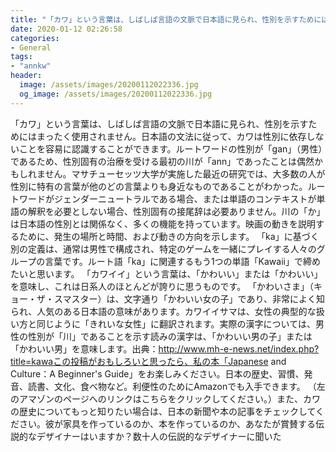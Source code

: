 ```yaml
---
title: "「カワ」という言葉は、しばしば言語の文脈で日本語に見られ、性別を示すためにはまったく使用されません。"
date: 2020-01-12 02:26:58
categories:
- General
tags:
- "annkw"
header:
  image: /assets/images/20200112022336.jpg
  og_image: /assets/images/20200112022336.jpg
---
```


「カワ」という言葉は、しばしば言語の文脈で日本語に見られ、性別を示すためにはまったく使用されません。日本語の文法に従って、カワは性別に依存しないことを容易に認識することができます。ルートワードの性別が「gan」（男性）であるため、性別固有の治療を受ける最初の川が「ann」であったことは偶然かもしれません。マサチューセッツ大学が実施した最近の研究では、大多数の人が性別に特有の言葉が他のどの言葉よりも身近なものであることがわかった。ルートワードがジェンダーニュートラルである場合、または単語のコンテキストが単語の解釈を必要としない場合、性別固有の接尾辞は必要ありません。川の「か」は日本語の性別とは関係なく、多くの機能を持っています。映画の動きを説明するために、発生の場所と時間、および動きの方向を示します。 「ka」に基づく別の定義は、通常は男性で構成され、特定のゲームを一緒にプレイする人々のグループの言葉です。ルート語「ka」に関連するもう1つの単語「Kawaii」で締めたいと思います。 「カワイイ」という言葉は、「かわいい」または「かわいい」を意味し、これは日系人のほとんどが誇りに思うものです。 「かわいさま」（キョー・ザ・スマスター）は、文字通り「かわいい女の子」であり、非常によく知られ、人気のある日本語の意味があります。カワイイサマは、女性の典型的な扱い方と同じように「きれいな女性」に翻訳されます。実際の漢字については、男性の性別が「川」であることを示す読みの漢字は、「かわいい男の子」または「かわいい男」を意味します。出典：http://www.mh-e-news.net/index.php?title=kawaこの投稿がおもしろいと思ったら、私の本「Japanese and Culture：A Beginner&#39;s Guide」をお楽しみください。日本の歴史、習慣、発音、読書、文化、食べ物など。利便性のためにAmazonでも入手できます。 （左のアマゾンのページへのリンクはこちらをクリックしてください。）また、カワの歴史についてもっと知りたい場合は、日本の新聞や本の記事をチェックしてください。彼が家具を作っているのか、本を作っているのか、あなたが賞賛する伝説的なデザイナーはいますか？数十人の伝説的なデザイナーに聞いた
